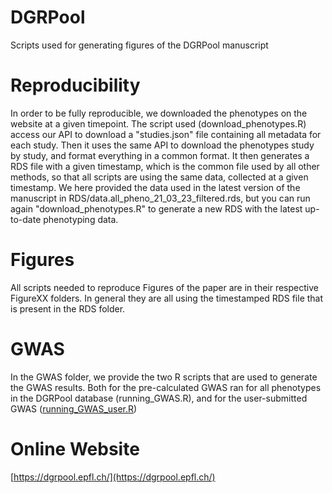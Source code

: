 # DGRPool
Scripts used for generating figures of the DGRPool manuscript

# Reproducibility
In order to be fully reproducible, we downloaded the phenotypes on the website at a given timepoint. The script used (download_phenotypes.R) access our API to download a "studies.json" file containing all metadata for each study. Then it uses the same API to download the phenotypes study by study, and format everything in a common format.
It then generates a RDS file with a given timestamp, which is the common file used by all other methods, so that all scripts are using the same data, collected at a given timestamp. We here provided the data used in the latest version of the manuscript in RDS/data.all_pheno_21_03_23_filtered.rds, but you can run again "download_phenotypes.R" to generate a new RDS with the latest up-to-date phenotyping data.

# Figures
All scripts needed to reproduce Figures of the paper are in their respective FigureXX folders. In general they are all using the timestamped RDS file that is present in the RDS folder.

# GWAS
In the GWAS folder, we provide the two R scripts that are used to generate the GWAS results. Both for the pre-calculated GWAS ran for all phenotypes in the DGRPool database (running_GWAS.R), and for the user-submitted GWAS ([running_GWAS_user.R](GWAS/running_GWAS_user.R))

# Online Website
[https://dgrpool.epfl.ch/](https://dgrpool.epfl.ch/)
